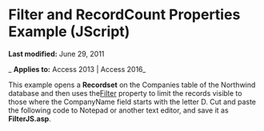 
# Filter and RecordCount Properties Example (JScript)

 **Last modified:** June 29, 2011

 _ **Applies to:** Access 2013 | Access 2016_



This example opens a  **Recordset** on the Companies table of the Northwind database and then uses the[Filter](5abc528a-a6ee-34de-5d44-a3249194b0a0.md) property to limit the records visible to those where the CompanyName field starts with the letter D. Cut and paste the following code to Notepad or another text editor, and save it as **FilterJS.asp**.
